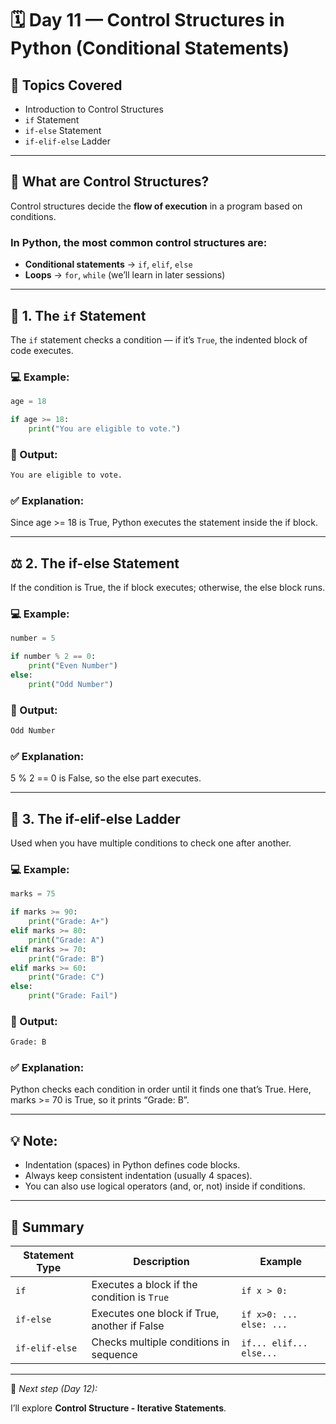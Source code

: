 # 🗓️ Day 11 — Control Structures in Python (Conditional Statements)

## 🎯 Topics Covered
- Introduction to Control Structures  
- `if` Statement  
- `if-else` Statement  
- `if-elif-else` Ladder  

---

## 🧠 What are Control Structures?

Control structures decide the **flow of execution** in a program based on conditions.

### In Python, the most common control structures are:

- **Conditional statements** → `if`, `elif`, `else`
- **Loops** → `for`, `while` (we’ll learn in later sessions)

---

## 🧩 1. The `if` Statement

The `if` statement checks a condition — if it’s `True`, the indented block of code executes.

### 💻 Example:
```python
age = 18

if age >= 18:
    print("You are eligible to vote.")
```

### 🧠 Output:
```python
You are eligible to vote.
```

### ✅ Explanation:

Since age >= 18 is True, Python executes the statement inside the if block.

---

## ⚖️ 2. The if-else Statement

If the condition is True, the if block executes; otherwise, the else block runs.

### 💻 Example:
```python
number = 5

if number % 2 == 0:
    print("Even Number")
else:
    print("Odd Number")
```

### 🧠 Output:
```python
Odd Number
```

### ✅ Explanation:

5 % 2 == 0 is False, so the else part executes.

---

## 🔁 3. The if-elif-else Ladder

Used when you have multiple conditions to check one after another.

### 💻 Example:

```python
marks = 75

if marks >= 90:
    print("Grade: A+")
elif marks >= 80:
    print("Grade: A")
elif marks >= 70:
    print("Grade: B")
elif marks >= 60:
    print("Grade: C")
else:
    print("Grade: Fail")
```

### 🧠 Output:

```python
Grade: B
```

### ✅ Explanation:

Python checks each condition in order until it finds one that’s True.
Here, marks >= 70 is True, so it prints “Grade: B”.

---

## 💡 Note:

- Indentation (spaces) in Python defines code blocks.
- Always keep consistent indentation (usually 4 spaces).
- You can also use logical operators (and, or, not) inside if conditions.

---

## 🧠 Summary

| Statement Type | Description                                  | Example                 |
| -------------- | -------------------------------------------- | ----------------------- |
| `if`           | Executes a block if the condition is `True`  | `if x > 0:`             |
| `if-else`      | Executes one block if True, another if False | `if x>0: ... else: ...` |
| `if-elif-else` | Checks multiple conditions in sequence       | `if... elif... else...` |

---

📘 *Next step (Day 12):*  

I’ll explore **Control Structure - Iterative Statements**.